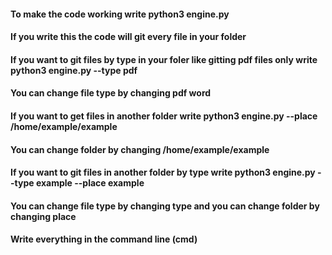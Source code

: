 #### To make the code working write python3 engine.py 
#### If you write this the code will git every file in your folder
#### If you want to git files by type in your foler like gitting pdf files only write python3 engine.py --type pdf 
#### You can change file type by changing pdf word
#### If you want to get files in another folder write python3 engine.py  --place /home/example/example
#### You can change folder by changing /home/example/example
#### If you want to git files in another folder by type write python3 engine.py --type example --place example
####  You can change  file type by changing type and you can change  folder by changing place
#### Write everything in the command line (cmd)
